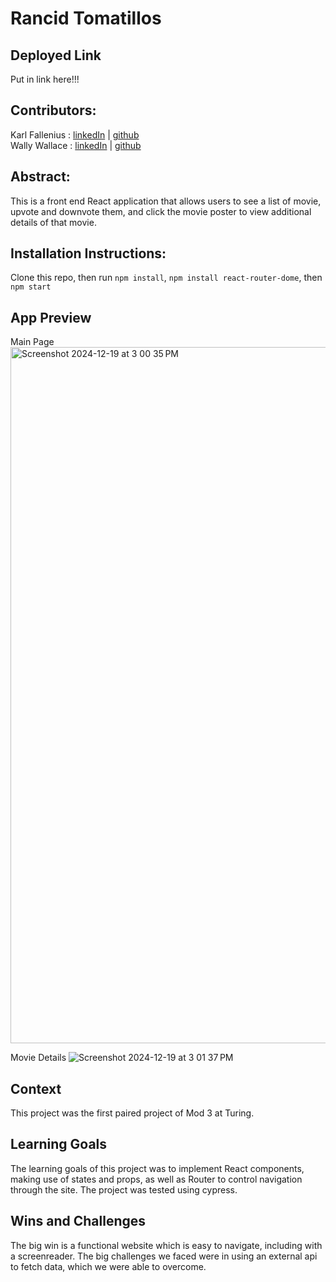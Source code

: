 # Rancid Tomatillos

## Deployed Link
Put in link here!!!

## Contributors: 

Karl Fallenius : [linkedIn](https://www.linkedin.com/in/karlfallenius/) | [github](https://github.com/SmilodonP)\
Wally Wallace : [linkedIn](www.linkedin.com/in/wally--wallace) | [github](https://github.com/wally-yawn)

## Abstract:
This is a front end React application that allows users to see a list of movie, upvote and downvote them, and click the movie poster to view additional details of that movie.

## Installation Instructions:
Clone this repo, then run `npm install`, `npm install react-router-dome`, then `npm start` 

## App Preview
Main Page
<img width="1114" alt="Screenshot 2024-12-19 at 3 00 35 PM" src="https://github.com/user-attachments/assets/18448024-6d83-4904-9321-e1da07399b1b" />

Movie Details
![Screenshot 2024-12-19 at 3 01 37 PM](https://github.com/user-attachments/assets/0ab7d526-5cf1-44cb-8a7a-aab8c6847bb4)

## Context
This project was the first paired project of Mod 3 at Turing. 

## Learning Goals
The learning goals of this project was to implement React components, making use of states and props, as well as Router to control navigation through the site. The project was tested using cypress.

## Wins and Challenges
The big win is a functional website which is easy to navigate, including with a screenreader. The big challenges we faced were in using an external api to fetch data, which we were able to overcome.

